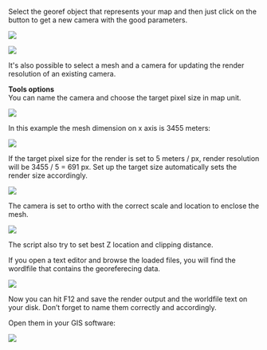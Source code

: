 Select the georef object that represents your map and then just click on the button to get a new camera with the good parameters.

![](https://raw.githubusercontent.com/wiki/domlysz/blenderGIS/images/georender_tool_panel.jpg)

![](https://raw.githubusercontent.com/wiki/domlysz/blenderGIS/images/georender_example.jpg)

It's also possible to select a mesh and a camera for updating the render resolution of an existing camera. 

**Tools options**  
You can name the camera and choose the target pixel size in map unit.

![](https://raw.githubusercontent.com/wiki/domlysz/blenderGIS/images/georender_redo_options.jpg)

In this example the mesh dimension on x axis is 3455 meters:

![](https://raw.githubusercontent.com/wiki/domlysz/blenderGIS/images/georender_mesh_dimensions.jpg)

If the target pixel size for the render is set to 5 meters / px, render resolution will be 3455 / 5 = 691 px. Set up the target size automatically sets the render size accordingly.

![](https://raw.githubusercontent.com/wiki/domlysz/blenderGIS/images/georender_resolution.jpg)

The camera is set to ortho with the correct scale and location to enclose the mesh.

![](https://raw.githubusercontent.com/wiki/domlysz/blenderGIS/images/georender_cam_settings.jpg)

The script also try to set best Z location and clipping distance.

If you open a text editor and browse the loaded files, you will find the wordlfile that contains the georeferecing data.

![](https://raw.githubusercontent.com/wiki/domlysz/blenderGIS/images/georender_worldfile.jpg)

Now you can hit F12 and save the render output and the worldfile text on your disk. Don’t forget to name them correctly and accordingly.

Open them in your GIS software:

![](https://raw.githubusercontent.com/wiki/domlysz/blenderGIS/images/georender_result.jpg)
